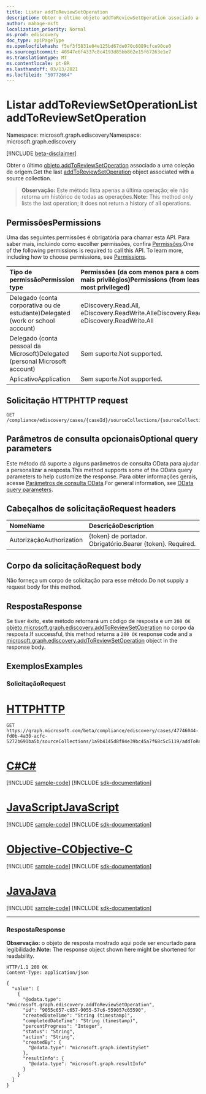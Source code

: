 ```yaml
---
title: Listar addToReviewSetOperation
description: Obter o último objeto addToReviewSetOperation associado a uma coleção de origem.
author: mahage-msft
localization_priority: Normal
ms.prod: ediscovery
doc_type: apiPageType
ms.openlocfilehash: f5ef3f5831e04e125bd67de070c6089cfce90ce0
ms.sourcegitcommit: 40947e6f4337c8c4193d85bb862e15f67263e1e7
ms.translationtype: MT
ms.contentlocale: pt-BR
ms.lasthandoff: 03/13/2021
ms.locfileid: "50772664"
---
```

# <a name="list-addtoreviewsetoperation"></a><span data-ttu-id="78dec-103">Listar addToReviewSetOperation</span><span class="sxs-lookup"><span data-stu-id="78dec-103">List addToReviewSetOperation</span></span>

<span data-ttu-id="78dec-104">Namespace: microsoft.graph.ediscovery</span><span class="sxs-lookup"><span data-stu-id="78dec-104">Namespace: microsoft.graph.ediscovery</span></span>

[!INCLUDE [beta-disclaimer](../../includes/beta-disclaimer.md)]

<span data-ttu-id="78dec-105">Obter o último [objeto addToReviewSetOperation](../resources/ediscovery-addtoreviewsetoperation.md) associado a uma coleção de origem.</span><span class="sxs-lookup"><span data-stu-id="78dec-105">Get the last [addToReviewSetOperation](../resources/ediscovery-addtoreviewsetoperation.md) object associated with a source collection.</span></span> 

><span data-ttu-id="78dec-106">**Observação:** Este método lista apenas a última operação; ele não retorna um histórico de todas as operações.</span><span class="sxs-lookup"><span data-stu-id="78dec-106">**Note:** This method only lists the last operation; it does not return a history of all operations.</span></span>

## <a name="permissions"></a><span data-ttu-id="78dec-107">Permissões</span><span class="sxs-lookup"><span data-stu-id="78dec-107">Permissions</span></span>

<span data-ttu-id="78dec-p101">Uma das seguintes permissões é obrigatória para chamar esta API. Para saber mais, incluindo como escolher permissões, confira [Permissões](/graph/permissions-reference).</span><span class="sxs-lookup"><span data-stu-id="78dec-p101">One of the following permissions is required to call this API. To learn more, including how to choose permissions, see [Permissions](/graph/permissions-reference).</span></span>

|<span data-ttu-id="78dec-110">Tipo de permissão</span><span class="sxs-lookup"><span data-stu-id="78dec-110">Permission type</span></span>|<span data-ttu-id="78dec-111">Permissões (da com menos para a com mais privilégios)</span><span class="sxs-lookup"><span data-stu-id="78dec-111">Permissions (from least to most privileged)</span></span>|
|:---|:---|
|<span data-ttu-id="78dec-112">Delegado (conta corporativa ou de estudante)</span><span class="sxs-lookup"><span data-stu-id="78dec-112">Delegated (work or school account)</span></span>|<span data-ttu-id="78dec-113">eDiscovery.Read.All, eDiscovery.ReadWrite.All</span><span class="sxs-lookup"><span data-stu-id="78dec-113">eDiscovery.Read.All, eDiscovery.ReadWrite.All</span></span>|
|<span data-ttu-id="78dec-114">Delegado (conta pessoal da Microsoft)</span><span class="sxs-lookup"><span data-stu-id="78dec-114">Delegated (personal Microsoft account)</span></span>|<span data-ttu-id="78dec-115">Sem suporte.</span><span class="sxs-lookup"><span data-stu-id="78dec-115">Not supported.</span></span>|
|<span data-ttu-id="78dec-116">Aplicativo</span><span class="sxs-lookup"><span data-stu-id="78dec-116">Application</span></span>|<span data-ttu-id="78dec-117">Sem suporte.</span><span class="sxs-lookup"><span data-stu-id="78dec-117">Not supported.</span></span>|

## <a name="http-request"></a><span data-ttu-id="78dec-118">Solicitação HTTP</span><span class="sxs-lookup"><span data-stu-id="78dec-118">HTTP request</span></span>

<!-- {
  "blockType": "ignored"
}
-->

``` http
GET /compliance/ediscovery/cases/{caseId}/sourceCollections/{sourceCollectionId}/addToReviewSetOperation
```

## <a name="optional-query-parameters"></a><span data-ttu-id="78dec-119">Parâmetros de consulta opcionais</span><span class="sxs-lookup"><span data-stu-id="78dec-119">Optional query parameters</span></span>

<span data-ttu-id="78dec-120">Este método dá suporte a alguns parâmetros de consulta OData para ajudar a personalizar a resposta.</span><span class="sxs-lookup"><span data-stu-id="78dec-120">This method supports some of the OData query parameters to help customize the response.</span></span> <span data-ttu-id="78dec-121">Para obter informações gerais, acesse [Parâmetros de consulta OData](/graph/query-parameters).</span><span class="sxs-lookup"><span data-stu-id="78dec-121">For general information, see [OData query parameters](/graph/query-parameters).</span></span>

## <a name="request-headers"></a><span data-ttu-id="78dec-122">Cabeçalhos de solicitação</span><span class="sxs-lookup"><span data-stu-id="78dec-122">Request headers</span></span>

|<span data-ttu-id="78dec-123">Nome</span><span class="sxs-lookup"><span data-stu-id="78dec-123">Name</span></span>|<span data-ttu-id="78dec-124">Descrição</span><span class="sxs-lookup"><span data-stu-id="78dec-124">Description</span></span>|
|:---|:---|
|<span data-ttu-id="78dec-125">Autorização</span><span class="sxs-lookup"><span data-stu-id="78dec-125">Authorization</span></span>|<span data-ttu-id="78dec-p103">{token} de portador. Obrigatório.</span><span class="sxs-lookup"><span data-stu-id="78dec-p103">Bearer {token}. Required.</span></span>|

## <a name="request-body"></a><span data-ttu-id="78dec-128">Corpo da solicitação</span><span class="sxs-lookup"><span data-stu-id="78dec-128">Request body</span></span>

<span data-ttu-id="78dec-129">Não forneça um corpo de solicitação para esse método.</span><span class="sxs-lookup"><span data-stu-id="78dec-129">Do not supply a request body for this method.</span></span>

## <a name="response"></a><span data-ttu-id="78dec-130">Resposta</span><span class="sxs-lookup"><span data-stu-id="78dec-130">Response</span></span>

<span data-ttu-id="78dec-131">Se tiver êxito, este método retornará um código de resposta e um `200 OK` [objeto microsoft.graph.ediscovery.addToReviewSetOperation](../resources/ediscovery-addtoreviewsetoperation.md) no corpo da resposta.</span><span class="sxs-lookup"><span data-stu-id="78dec-131">If successful, this method returns a `200 OK` response code and a [microsoft.graph.ediscovery.addToReviewSetOperation](../resources/ediscovery-addtoreviewsetoperation.md) object in the response body.</span></span>

## <a name="examples"></a><span data-ttu-id="78dec-132">Exemplos</span><span class="sxs-lookup"><span data-stu-id="78dec-132">Examples</span></span>

### <a name="request"></a><span data-ttu-id="78dec-133">Solicitação</span><span class="sxs-lookup"><span data-stu-id="78dec-133">Request</span></span>


# <a name="http"></a>[<span data-ttu-id="78dec-134">HTTP</span><span class="sxs-lookup"><span data-stu-id="78dec-134">HTTP</span></span>](#tab/http)
<!-- {
  "blockType": "request",
  "name": "list_addtoreviewsetoperation"
}
-->

``` http
GET https://graph.microsoft.com/beta/compliance/ediscovery/cases/47746044-fd0b-4a30-acfc-5272b691ba5b/sourceCollections/1a9b4145d8f84e39bc45a7f68c5c5119/addToReviewSetOperation
```
# <a name="c"></a>[<span data-ttu-id="78dec-135">C#</span><span class="sxs-lookup"><span data-stu-id="78dec-135">C#</span></span>](#tab/csharp)
[!INCLUDE [sample-code](../includes/snippets/csharp/list-addtoreviewsetoperation-csharp-snippets.md)]
[!INCLUDE [sdk-documentation](../includes/snippets/snippets-sdk-documentation-link.md)]

# <a name="javascript"></a>[<span data-ttu-id="78dec-136">JavaScript</span><span class="sxs-lookup"><span data-stu-id="78dec-136">JavaScript</span></span>](#tab/javascript)
[!INCLUDE [sample-code](../includes/snippets/javascript/list-addtoreviewsetoperation-javascript-snippets.md)]
[!INCLUDE [sdk-documentation](../includes/snippets/snippets-sdk-documentation-link.md)]

# <a name="objective-c"></a>[<span data-ttu-id="78dec-137">Objective-C</span><span class="sxs-lookup"><span data-stu-id="78dec-137">Objective-C</span></span>](#tab/objc)
[!INCLUDE [sample-code](../includes/snippets/objc/list-addtoreviewsetoperation-objc-snippets.md)]
[!INCLUDE [sdk-documentation](../includes/snippets/snippets-sdk-documentation-link.md)]

# <a name="java"></a>[<span data-ttu-id="78dec-138">Java</span><span class="sxs-lookup"><span data-stu-id="78dec-138">Java</span></span>](#tab/java)
[!INCLUDE [sample-code](../includes/snippets/java/list-addtoreviewsetoperation-java-snippets.md)]
[!INCLUDE [sdk-documentation](../includes/snippets/snippets-sdk-documentation-link.md)]

---


### <a name="response"></a><span data-ttu-id="78dec-139">Resposta</span><span class="sxs-lookup"><span data-stu-id="78dec-139">Response</span></span>

<span data-ttu-id="78dec-140">**Observação:** o objeto de resposta mostrado aqui pode ser encurtado para legibilidade.</span><span class="sxs-lookup"><span data-stu-id="78dec-140">**Note:** The response object shown here might be shortened for readability.</span></span>
<!-- {
  "blockType": "response",
  "truncated": true,
  "@odata.type": "Collection(microsoft.graph.ediscovery.addToReviewSetOperation)"
}
-->

``` http
HTTP/1.1 200 OK
Content-Type: application/json

{
  "value": [
    {
      "@odata.type": "#microsoft.graph.ediscovery.addToReviewSetOperation",
      "id": "9055c657-c657-9055-57c6-559057c65590",
      "createdDateTime": "String (timestamp)",
      "completedDateTime": "String (timestamp)",
      "percentProgress": "Integer",
      "status": "String",
      "action": "String",
      "createdBy": {
        "@odata.type": "microsoft.graph.identitySet"
      },
      "resultInfo": {
        "@odata.type": "microsoft.graph.resultInfo"
      }
    }
  ]
}
```
